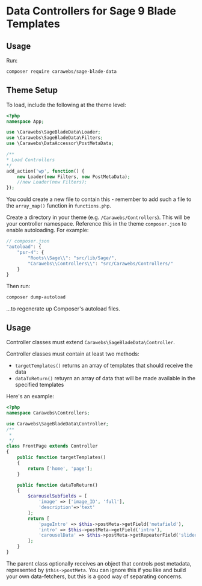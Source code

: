 Data Controllers for Sage 9 Blade Templates
===========================================
## Usage
Run:
~~~bash
composer require carawebs/sage-blade-data
~~~

## Theme Setup
To load, include the following at the theme level:
~~~php
<?php
namespace App;

use \Carawebs\SageBladeData\Loader;
use \Carawebs\SageBladeData\Filters;
use \Carawebs\DataAccessor\PostMetaData;

/**
* Load Controllers
*/
add_action('wp', function() {
    new Loader(new Filters, new PostMetaData);
    //new Loader(new Filters);
});
~~~

You could create a new file to contain this - remember to add such a file to the `array_map()` function in `functions.php`.

Create a directory in your theme (e.g. `/Carawebs/Controllers`). This will be your controller namespace. Reference this in the theme `composer.json` to enable autoloading. For example:

~~~js
// composer.json
"autoload": {
    "psr-4": {
        "Roots\\Sage\\": "src/lib/Sage/",
        "Carawebs\\Controllers\\": "src/Carawebs/Controllers/"
    }
}
~~~
Then run:

~~~BASH
composer dump-autoload
~~~
...to regenerate up Composer's autoload files.

## Usage
Controller classes must extend `Carawebs\SageBladeData\Controller`.

Controller classes must contain at least two methods:

- `targetTemplates()` returns an array of templates that should receive the data
- `dataToReturn()` retuyrn an array of data that will be made available in the specified templates

Here's an example:

~~~php
<?php
namespace Carawebs\Controllers;

use Carawebs\SageBladeData\Controller;
/**
 *
 */
class FrontPage extends Controller
{
    public function targetTemplates()
    {
        return ['home', 'page'];
    }

    public function dataToReturn()
    {
        $carouselSubfields = [
            'image' => ['image_ID', 'full'],
            'description'=>'text'
        ];
        return [
            'pageIntro' => $this->postMeta->getField('metafield'),
            'intro' => $this->postMeta->getField('intro'),
            'carouselData' => $this->postMeta->getRepeaterField('slider', $carouselSubfields),
        ];
    }
}
~~~
The parent class optionally receives an object that controls post metadata, represented by `$this->postMeta`. You can ignore this if you like and build your own data-fetchers, but this is a good way of separating concerns.
